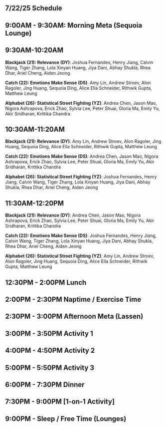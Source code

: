 ## 7/22/25 Schedule

## 9:00AM - 9:30AM: Morning Meta (Sequoia Lounge)
## 9:30AM-10:20AM

**Blackjack (21): Relevance (DY)**: Joshua Fernandes, Henry Jiang, Calvin Wang, Tiger Zhang, Lola Xinyan Huang, Jiya Dani, Abhay Shukla, Rhea Dhar, Ariel Cheng, Aiden Jeong

**Catch (22): Emotions Make Sense (DS)**: Amy Lin, Andrew Stroev, Alon Ragoler, Jing Huang, Sequoia Ding, Alice Ella Schneider, Rithwik Gupta, Matthew Leung

**Alphabet (26): Statistical Street Fighting (YZ)**: Andrea Chen, Jason Mao, Nigora Ashrapova, Erick Zhao, Sylvia Lee, Peter Shuai, Gloria Ma, Emily Yu, Akir Sridharan, Krittika Chandra

## 10:30AM-11:20AM

**Blackjack (21): Relevance (DY)**: Amy Lin, Andrew Stroev, Alon Ragoler, Jing Huang, Sequoia Ding, Alice Ella Schneider, Rithwik Gupta, Matthew Leung

**Catch (22): Emotions Make Sense (DS)**: Andrea Chen, Jason Mao, Nigora Ashrapova, Erick Zhao, Sylvia Lee, Peter Shuai, Gloria Ma, Emily Yu, Akir Sridharan, Krittika Chandra

**Alphabet (26): Statistical Street Fighting (YZ)**: Joshua Fernandes, Henry Jiang, Calvin Wang, Tiger Zhang, Lola Xinyan Huang, Jiya Dani, Abhay Shukla, Rhea Dhar, Ariel Cheng, Aiden Jeong

## 11:30AM-12:20PM

**Blackjack (21): Relevance (DY)**: Andrea Chen, Jason Mao, Nigora Ashrapova, Erick Zhao, Sylvia Lee, Peter Shuai, Gloria Ma, Emily Yu, Akir Sridharan, Krittika Chandra

**Catch (22): Emotions Make Sense (DS)**: Joshua Fernandes, Henry Jiang, Calvin Wang, Tiger Zhang, Lola Xinyan Huang, Jiya Dani, Abhay Shukla, Rhea Dhar, Ariel Cheng, Aiden Jeong

**Alphabet (26): Statistical Street Fighting (YZ)**: Amy Lin, Andrew Stroev, Alon Ragoler, Jing Huang, Sequoia Ding, Alice Ella Schneider, Rithwik Gupta, Matthew Leung

## 12:30PM - 2:00PM Lunch
## 2:00PM - 2:30PM Naptime / Exercise Time
## 2:30PM - 3:00PM Afternoon Meta (Lassen)
## 3:00PM - 3:50PM Activity 1
## 4:00PM - 4:50PM Activity 2
## 5:00PM - 5:50PM Activity 3
## 6:00PM - 7:30PM Dinner
## 7:30PM - 9:00PM [1-on-1 Activity]
## 9:00PM - Sleep / Free Time (Lounges)
